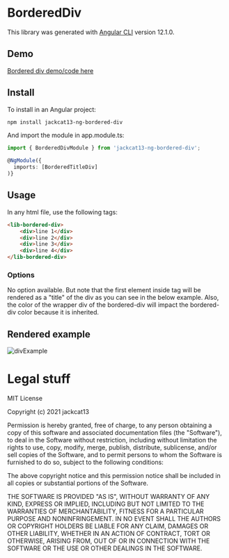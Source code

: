 # BorderedDiv

This library was generated with [Angular CLI](https://github.com/angular/angular-cli) version 12.1.0.

## Demo

[Bordered div demo/code here](https://stackblitz.com/edit/angular-ivy-qlf7cm?file=src/app/app.component.html)

## Install

To install in an Angular project:

```sh
npm install jackcat13-ng-bordered-div
```

And import the module in app.module.ts:

```typescript
import { BorderedDivModule } from 'jackcat13-ng-bordered-div';

@NgModule({
  imports: [BorderedTitleDiv]
)}
```

## Usage

In any html file, use the following tags:

```html
<lib-bordered-div>
    <div>line 1</div>
    <div>line 2</div>
    <div>line 3</div>
    <div>line 4</div>
</lib-bordered-div>
```

### Options

No option available. But note that the first element inside <lib-bordered-div> tag will be rendered as a "title" of the div as you can see in the below example. Also, the color of the wrapper div of the bordered-div will impact the bordered-div color because it is inherited.

## Rendered example

![divExample](https://user-images.githubusercontent.com/9136720/131695825-391461d8-8a5a-4d0e-a092-696cd8c50618.png)

# Legal stuff

MIT License

Copyright (c) 2021 jackcat13

Permission is hereby granted, free of charge, to any person obtaining a copy
of this software and associated documentation files (the "Software"), to deal
in the Software without restriction, including without limitation the rights
to use, copy, modify, merge, publish, distribute, sublicense, and/or sell
copies of the Software, and to permit persons to whom the Software is
furnished to do so, subject to the following conditions:

The above copyright notice and this permission notice shall be included in all
copies or substantial portions of the Software.

THE SOFTWARE IS PROVIDED "AS IS", WITHOUT WARRANTY OF ANY KIND, EXPRESS OR
IMPLIED, INCLUDING BUT NOT LIMITED TO THE WARRANTIES OF MERCHANTABILITY,
FITNESS FOR A PARTICULAR PURPOSE AND NONINFRINGEMENT. IN NO EVENT SHALL THE
AUTHORS OR COPYRIGHT HOLDERS BE LIABLE FOR ANY CLAIM, DAMAGES OR OTHER
LIABILITY, WHETHER IN AN ACTION OF CONTRACT, TORT OR OTHERWISE, ARISING FROM,
OUT OF OR IN CONNECTION WITH THE SOFTWARE OR THE USE OR OTHER DEALINGS IN THE
SOFTWARE.
